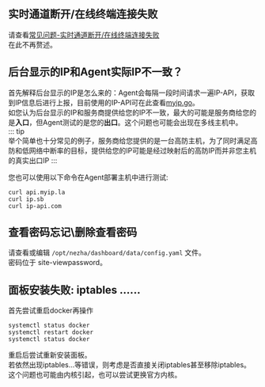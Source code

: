 ## 实时通道断开/在线终端连接失败
请查看[常见问题-实时通道断开/在线终端连接失败](/guide/q4.html)  
在此不再赘述。

## 后台显示的IP和Agent实际IP不一致？
首先解释后台显示的IP是怎么来的：Agent会每隔一段时间请求一遍IP-API，获取到IP信息后进行上报，目前使用的IP-API可在此查看[myip.go](https://github.com/naiba/nezha/blob/master/cmd/agent/monitor/myip.go)。  
如您认为后台显示的IP和服务商提供给您的IP不一致，最大的可能是服务商给您的是**入口**，但Agent测试的是您的**出口**。这个问题也可能会出现在多线主机中。    
::: tip  
举个简单也十分常见的例子，服务商给您提供的是一台高防主机，为了同时满足高防和低网络中断率的目标，提供给您的IP可能是经过映射后的高防IP而并非您主机的真实出口IP 
:::  

您也可以使用以下命令在Agent部署主机中进行测试:   
```shell
curl api.myip.la
curl ip.sb
curl ip-api.com
```

## 查看密码忘记\删除查看密码
请查看或编辑 `/opt/nezha/dashboard/data/config.yaml` 文件。   
密码位于 site-viewpassword。

## 面板安装失败: iptables ......
首先尝试重启docker再操作
```shell
systemctl status docker
systemctl restart docker
systemctl status docker
```
重启后尝试重新安装面板。  
若依然出现iptables...等错误，则考虑是否直接关闭iptables甚至移除iptables。  
这个问题也可能由内核引起，也可以尝试更换官方内核。  
